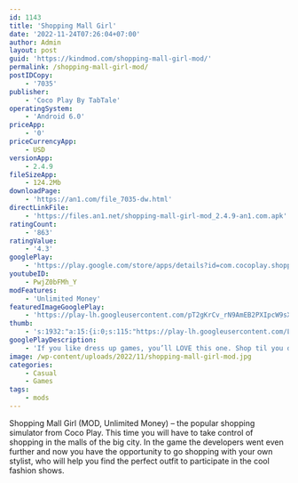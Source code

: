```yaml
---
id: 1143
title: 'Shopping Mall Girl'
date: '2022-11-24T07:26:04+07:00'
author: Admin
layout: post
guid: 'https://kindmod.com/shopping-mall-girl-mod/'
permalink: /shopping-mall-girl-mod/
postIDCopy:
    - '7035'
publisher:
    - 'Coco Play By TabTale'
operatingSystem:
    - 'Android 6.0'
priceApp:
    - '0'
priceCurrencyApp:
    - USD
versionApp:
    - 2.4.9
fileSizeApp:
    - 124.2Mb
downloadPage:
    - 'https://an1.com/file_7035-dw.html'
directLinkFile:
    - 'https://files.an1.net/shopping-mall-girl-mod_2.4.9-an1.com.apk'
ratingCount:
    - '863'
ratingValue:
    - '4.3'
googlePlay:
    - 'https://play.google.com/store/apps/details?id=com.cocoplay.shoppinggirl'
youtubeID:
    - PwjZ0bFMh_Y
modFeatures:
    - 'Unlimited Money'
featuredImageGooglePlay:
    - 'https://play-lh.googleusercontent.com/pT2gKrCv_rN9AmEB2PXIpcW9sXPn9ox910AwsehHz_hHgIHg8KObmcci4MCfYBKxCHo'
thumb:
    - 's:1932:"a:15:{i:0;s:115:"https://play-lh.googleusercontent.com/L06aWMhiSQ-GZDbCo7i9fLJm1UZstq_X2mUbq_upTDfJRqibHzLS5J9x6ts7qWYYZIs=w526-h296";i:1;s:115:"https://play-lh.googleusercontent.com/56dtqOIN7LllMJvn9Tn1Evgr0QZYrIZkkywd93QOJvWvKO4Xn0Kgf3iUELVpf9MT9NI=w526-h296";i:2;s:114:"https://play-lh.googleusercontent.com/gKaWgOpF--me5JIdRRqKYYsONgYcePGTk1BbNCfV9HMFHrOUyzQGnOtvzODuAVonZg=w526-h296";i:3;s:116:"https://play-lh.googleusercontent.com/D1G3Zntck5zg982pwFCho7tanWY3j5uPP92mgznazygs_ml2pDZah9j8dqf6MhkOaEd5=w526-h296";i:4;s:114:"https://play-lh.googleusercontent.com/wJ1M_TLFRUms6QJoIKaGRw2IHI44EhRft2-iVSh2BOaHjqCDkZVOI3nm0CxemOyRGg=w526-h296";i:5;s:116:"https://play-lh.googleusercontent.com/YMHEEzR6mJr0XDRgBHx9_usDW-TCndZn0lv-gCLPsKMhVh2MZhUdlaol_M3O5tsTswX7=w526-h296";i:6;s:115:"https://play-lh.googleusercontent.com/fgxGJAlfWBz7eEJ9oJ4QO5k9C6jjbrW2bhlVGZt4LWqjl0pnOLqG22LkrJ-xCX4Sf6o=w526-h296";i:7;s:115:"https://play-lh.googleusercontent.com/NZCzJPHWzguP3zm42fl3ZZhq5odg7EivyI9wV0s3dH6HdxqQVbDFkZjABag_cgf1bzw=w526-h296";i:8;s:114:"https://play-lh.googleusercontent.com/tKKtNSAoG8uzOFQWlooar2v9mTAp5Q3oljEOiSynURsv3AWESbf6VpwAdbBidfOMPA=w526-h296";i:9;s:115:"https://play-lh.googleusercontent.com/8ghN-VuhCG8BpDrF-0PXvRGSCtRnpZYYeM9FBrgS2L2hhkd-fVXuXCERWZK_x8TNOyk=w526-h296";i:10;s:116:"https://play-lh.googleusercontent.com/3X6e0tmjRn1hHOLTG8CJnz32dnmnCYn4X6Ed4elbT0kl57gzIiHBT0-vrH_P0VN8sEQE=w526-h296";i:11;s:115:"https://play-lh.googleusercontent.com/mzbDYBY8yqAK2OnHWWEHbyXrdHiojtcy1i42KNkUHO9CJgahZNeQDyQtrReIhlHDJG0=w526-h296";i:12;s:116:"https://play-lh.googleusercontent.com/J-3GB2ELcscjFlfERoNP8urNZEHkJNr6N830uJNPuZ92jwS4-lqFE52a2uvKFfZ6x754=w526-h296";i:13;s:115:"https://play-lh.googleusercontent.com/dGK_ywcwF5ZGoSTMqx8qqFcHep-aD5zHJptwBYazwHrr0BdJmbsjC4VxJjRj7N1RS6o=w526-h296";i:14;s:114:"https://play-lh.googleusercontent.com/GF1S2nOegjUp0qnwL7z2euMxfUAZJwZRUB3wGZB3b37n8OXLxcuOTFOkvoWuZgbGhQ=w526-h296";}";'
googlePlayDescription:
    - 'If you like dress up games, you’ll LOVE this one. Shop til you drop in the coolest fashion shopping mall in town! Show off your chic style in one of the most awesome girl games!. Tons of real-life fashion mall activities! Dress up in fabulous new dresses & accessories with your very own personal shopper! Compete in style contests & vote for your favorite look! Strut the catwalk like a model! Dress up games are oh so fun!. Get ready for a shopping spree like no other! Whether your fashion style is sporty, classy or urban chic, this 3D shopping mall game has just what you’re looking for! Dress up in trendy shops like ZAZA & Surf ‘N Style with tons of hot new dresses to choose from! Don’t forget to stop by Chic Cuts to get your hair done! Hurry up, the mall closes at 9pm...let''s get shopping, in this most fabulous of all dress up games!'
image: /wp-content/uploads/2022/11/shopping-mall-girl-mod.jpg
categories:
    - Casual
    - Games
tags:
    - mods
---
```


Shopping Mall Girl (MOD, Unlimited Money) – the popular shopping simulator from Coco Play. This time you will have to take control of shopping in the malls of the big city. In the game the developers went even further and now you have the opportunity to go shopping with your own stylist, who will help you find the perfect outfit to participate in the cool fashion shows.